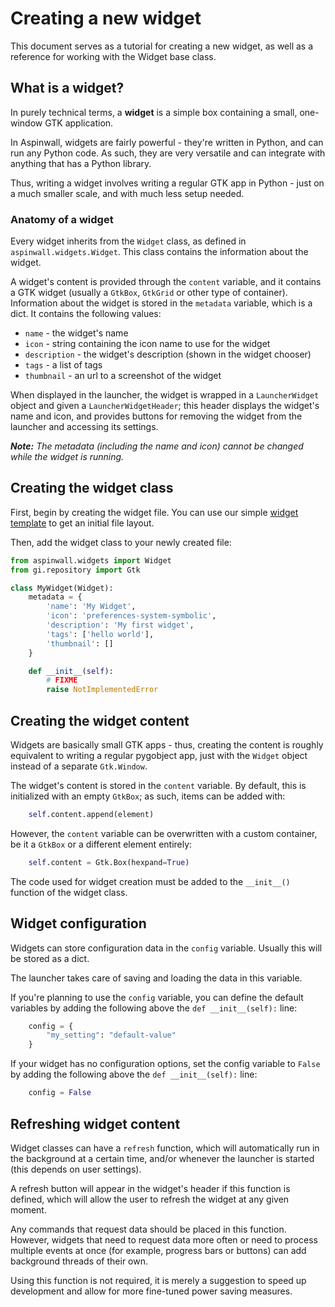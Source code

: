 # Creating a new widget

This document serves as a tutorial for creating a new widget, as well as a reference for working with the Widget base class.

## What is a widget?

In purely technical terms, a **widget** is a simple box containing a small, one-window GTK application.

In Aspinwall, widgets are fairly powerful - they're written in Python, and can run any Python code. As such, they are very versatile and can integrate with anything that has a Python library.

Thus, writing a widget involves writing a regular GTK app in Python - just on a much smaller scale, and with much less setup needed.

### Anatomy of a widget

Every widget inherits from the `Widget` class, as defined in `aspinwall.widgets.Widget`. This class contains the information about the widget.

A widget's content is provided through the `content` variable, and it contains a GTK widget (usually a `GtkBox`, `GtkGrid` or other type of container). Information about the widget is stored in the `metadata` variable, which is a dict. It contains the following values:

 - `name` - the widget's name
 - `icon` - string containing the icon name to use for the widget
 - `description` - the widget's description (shown in the widget chooser)
 - `tags` - a list of tags
 - `thumbnail` - an url to a screenshot of the widget

When displayed in the launcher, the widget is wrapped in a `LauncherWidget` object and given a `LauncherWidgetHeader`; this header displays the widget's name and icon, and provides buttons for removing the widget from the launcher and accessing its settings.

***Note:** The metadata (including the name and icon) cannot be changed while the widget is running.*

## Creating the widget class

First, begin by creating the widget file. You can use our simple [widget template](TODO) to get an initial file layout.

Then, add the widget class to your newly created file:

```python
from aspinwall.widgets import Widget
from gi.repository import Gtk

class MyWidget(Widget):
	metadata = {
		'name': 'My Widget',
		'icon': 'preferences-system-symbolic',
		'description': 'My first widget',
		'tags': ['hello world'],
		'thumbnail': []
	}

	def __init__(self):
		# FIXME
		raise NotImplementedError
```

## Creating the widget content

Widgets are basically small GTK apps - thus, creating the content is roughly equivalent to writing a regular pygobject app, just with the `Widget` object instead of a separate `Gtk.Window`.

The widget's content is stored in the `content` variable. By default, this is initialized with an empty `GtkBox`; as such, items can be added with:

```python
	self.content.append(element)
```

However, the `content` variable can be overwritten with a custom container, be it a `GtkBox` or a different element entirely:

```python
	self.content = Gtk.Box(hexpand=True)
```

The code used for widget creation must be added to the `__init__()` function of the widget class.

## Widget configuration

Widgets can store configuration data in the `config` variable. Usually this will be stored as a dict.

The launcher takes care of saving and loading the data in this variable.

If you're planning to use the `config` variable, you can define the default variables by adding the following above the `def __init__(self):` line:

```python
	config = {
		"my_setting": "default-value"
	}
```

If your widget has no configuration options, set the config variable to `False` by adding the following above the `def __init__(self):` line:

```python
	config = False
```

## Refreshing widget content

Widget classes can have a `refresh` function, which will automatically run in the background at a certain time, and/or whenever the launcher is started (this depends on user settings).

A refresh button will appear in the widget's header if this function is defined, which will allow the user to refresh the widget at any given moment.

Any commands that request data should be placed in this function. However, widgets that need to request data more often or need to process multiple events at once (for example, progress bars or buttons) can add background threads of their own.

Using this function is not required, it is merely a suggestion to speed up development and allow for more fine-tuned power saving measures.
